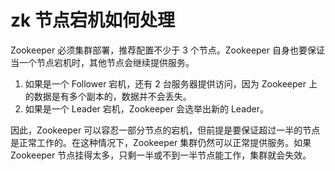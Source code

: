 # zk 节点宕机如何处理

Zookeeper 必须集群部署，推荐配置不少于 3 个节点。Zookeeper 自身也要保证当一个节点宕机时，其他节点会继续提供服务。

1. 如果是一个 Follower 宕机，还有 2 台服务器提供访问，因为 Zookeeper 上的数据是有多个副本的，数据并不会丢失。
2. 如果是一个 Leader 宕机，Zookeeper 会选举出新的 Leader。

因此，Zookeeper 可以容忍一部分节点的宕机，但前提是要保证超过一半的节点是正常工作的。在这种情况下，Zookeeper 集群仍然可以正常提供服务。如果 Zookeeper 节点挂得太多，只剩一半或不到一半节点能工作，集群就会失效。
